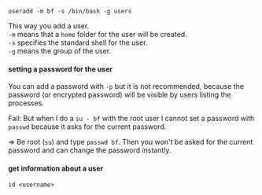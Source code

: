 ```
useradd -m bf -s /bin/bash -g users
```
This way you add a user.\
`-m` means that a `home` folder for the user will be created.\
`-s` specifies the standard shell for the user.\
`-g` means the group of the user.

#### setting a password for the user

You can add a password with `-p` but it is not recommended, because the password (or encrypted password) will be visible by users listing the processes.

Fail: But when I do a `su - bf` with the root user I cannot set a password with `passwd` because it asks for the current password.

=> Be root (`su`) and type `passwd bf`. Then you won't be asked for the current password and can change the password instantly.

#### get information about a user

```
id <username>
```
